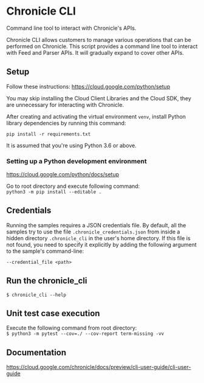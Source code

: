 # Chronicle CLI

Command line tool to interact with Chronicle's APIs.

Chronicle CLI allows customers to manage various operations that can be
performed on Chronicle. This script provides a command line tool to interact 
with Feed and Parser APIs. It will gradually expand to cover other APIs.

## Setup

Follow these instructions: https://cloud.google.com/python/setup

You may skip installing the Cloud Client Libraries and the Cloud SDK, they are
unnecessary for interacting with Chronicle.

After creating and activating the virtual environment `venv`, install Python
library dependencies by running this command:

```shell
pip install -r requirements.txt
```

It is assumed that you're using Python 3.6 or above.

### Setting up a Python development environment

https://cloud.google.com/python/docs/setup

Go to root directory and execute following command:\
```python3 -m pip install --editable .```

## Credentials

Running the samples requires a JSON credentials file. By default, all the
samples try to use the file `.chronicle_credentials.json` from inside a hidden
directory `.chronicle_cli` in the user's home directory. If this file is not 
found, you need to specify it explicitly by adding the following argument to the
sample's command-line:

```shell
--credential_file <path>
```

## Run the chronicle_cli

```$ chronicle_cli --help```

## Unit test case execution

Execute the following command from root directory:\
```$ python3 -m pytest --cov=./ --cov-report term-missing -vv```


## Documentation

https://cloud.google.com/chronicle/docs/preview/cli-user-guide/cli-user-guide

